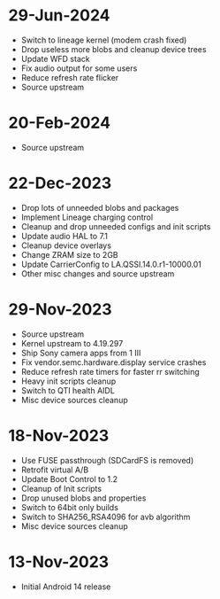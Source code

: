 # 29-Jun-2024
- Switch to lineage kernel (modem crash fixed)
- Drop useless more blobs and cleanup device trees
- Update WFD stack
- Fix audio output for some users
- Reduce refresh rate flicker
- Source upstream

# 20-Feb-2024
- Source upstream

# 22-Dec-2023
- Drop lots of unneeded blobs and packages
- Implement Lineage charging control
- Cleanup and drop unneeded configs and init scripts
- Update audio HAL to 7.1
- Cleanup device overlays
- Change ZRAM size to 2GB
- Update CarrierConfig to LA.QSSI.14.0.r1-10000.01
- Other misc changes and source upstream

# 29-Nov-2023
- Source upstream
- Kernel upstream to 4.19.297
- Ship Sony camera apps from 1 III
- Fix vendor.semc.hardware.display service crashes
- Reduce refresh rate timers for faster rr switching
- Heavy init scripts cleanup
- Switch to QTI health AIDL
- Misc device sources cleanup

# 18-Nov-2023
- Use FUSE passthrough (SDCardFS is removed)
- Retrofit virtual A/B
- Update Boot Control to 1.2
- Cleanup of Init scripts
- Drop unused blobs and properties
- Switch to 64bit only builds
- Switch to SHA256_RSA4096 for avb algorithm
- Misc device sources cleanup

# 13-Nov-2023
- Initial Android 14 release

